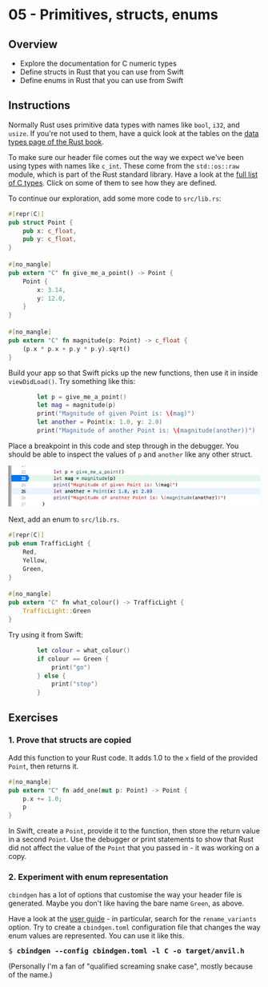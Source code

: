 # 05 - Primitives, structs, enums

## Overview

* Explore the documentation for C numeric types
* Define structs in Rust that you can use from Swift
* Define enums in Rust that you can use from Swift

## Instructions

Normally Rust uses primitive data types with names like `bool`, `i32`, and `usize`. If you're not used to them, have a quick look at the tables on the [data types page of the Rust book](https://doc.rust-lang.org/book/ch03-02-data-types.html).

To make sure our header file comes out the way we expect we've been using types with names like `c_int`. These come from the `std::os::raw` module, which is part of the Rust standard library. Have a look at the [full list of C types](https://doc.rust-lang.org/std/os/raw/index.html). Click on some of them to see how they are defined.

To continue our exploration, add some more code to `src/lib.rs`:

```rust
#[repr(C)]
pub struct Point {
    pub x: c_float,
    pub y: c_float,
}

#[no_mangle]
pub extern "C" fn give_me_a_point() -> Point {
    Point {
        x: 3.14,
        y: 12.0,
    }
}

#[no_mangle]
pub extern "C" fn magnitude(p: Point) -> c_float {
    (p.x * p.x + p.y * p.y).sqrt()
}
```

Build your app so that Swift picks up the new functions, then use it in inside `viewDidLoad()`. Try something like this:

```swift
        let p = give_me_a_point()
        let mag = magnitude(p)
        print("Magnitude of given Point is: \(mag)")
        let another = Point(x: 1.0, y: 2.0)
        print("Magnitude of another Point is: \(magnitude(another))")
```

Place a breakpoint in this code and step through in the debugger. You should be able to inspect the values of `p` and `another` like any other struct.

![](img/05-breakpoint.png)

Next, add an enum to `src/lib.rs`.

```rust
#[repr(C)]
pub enum TrafficLight {
    Red,
    Yellow,
    Green, 
}

#[no_mangle]
pub extern "C" fn what_colour() -> TrafficLight {
    TrafficLight::Green
}
```

Try using it from Swift:

```swift
        let colour = what_colour()
        if colour == Green {
            print("go")
        } else {
            print("stop")
        }
```

## Exercises

### 1. Prove that structs are copied

Add this function to your Rust code. It adds 1.0 to the `x` field of the provided `Point`, then returns it.

```rust
#[no_mangle]
pub extern "C" fn add_one(mut p: Point) -> Point {
    p.x += 1.0;
    p
}
```

In Swift, create a `Point`, provide it to the function, then store the return value in a second `Point`. Use the debugger or print statements to show that Rust did not affect the value of the `Point` that you passed in - it was working on a copy.

### 2. Experiment with enum representation

`cbindgen` has a lot of options that customise the way your header file is generated. Maybe you don't like having the bare name `Green`, as above.

Have a look at the [user guide](https://github.com/eqrion/cbindgen/blob/master/docs.md) - in particular, search for the `rename_variants` option. Try to create a `cbindgen.toml` configuration file that changes the way enum values are represented. You can use it like this.

<pre>$ <b>cbindgen --config cbindgen.toml -l C -o target/anvil.h</b></pre>

(Personally I'm a fan of "qualified screaming snake case", mostly because of the name.)
